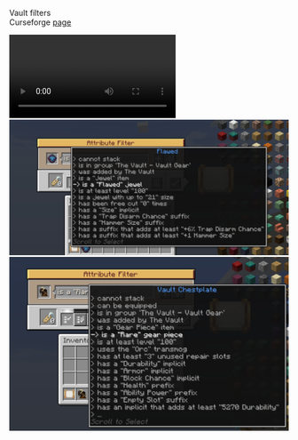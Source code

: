 Vault filters <br>
Curseforge [page](https://www.curseforge.com/minecraft/mc-mods/vault-filters)


![VidExample](assets/ExampleVid.mov?raw=true "Example Video")
![JewelExample](assets/JewelExample.png?raw=true "Jewel Attributes")
![GearExample](assets/GearExample.png?raw=true "Gear Attributes")
